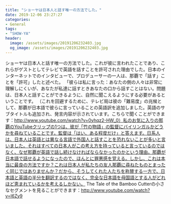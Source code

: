 ```yaml
---
title: "ショーヤは日本人と話す唯一の方法でした。"
date: 2019-12-06 23:27:27
categories:
- General
tags:
- "SHOW-YA"
header:
  image: /assets/images/20191206232403.jpg
  og_image: /assets/images/20191206232403.jpg
---
```


ショーヤは日本人と話す唯一の方法でした。これが彼に言われたことであり、これらがゲストとしてテレビで英語を話すことを許可された理由でした。日本のインターネットでのインタビューで、プロデューサーの一人は、那覇で「話す」ことを「許可」したと述べた。 「彼らは私に言った：あなたの側の人々は非常に理解しにくいが、あなたが私達に話すときあなたの口から話すことはない。問題は、日本人と話すことができるように、自然に聞こえるようにする必要があるということです。 （これを回避するために、テレビ局は彼の「難易度」の兆候として、那覇が日本語で彼らに言っていることの英語訳を追加しました。英語のサブタイトルも追加され、発言内容が示されています。こちらで聞くことができます：http://www.youtube.com/watch?v=0yhqz2-HW_0）私のお気に入りの那覇のYouTubeクリップの1つは、彼が「竹の物語」の監督にバイリンガルかどうかを尋ねていることです。監督は「はい、ある程度だけ」と答えます。日系人は、日本人は英語とは異なる言語で外国人と話すことを恐れないことが多いと言いました。それはすべての日本人がこの考え方を持っていると言っているのではなく、なぜ那覇が英語で話し続けなければならなかったのかという理由。那覇が日本語で話せるようになったので、ほんとに罪悪感を覚える。しかし、これは本当に最良の方法ですか？これは日本人が私たちの友人那覇に尋ねたものとまったく同じではありませんか？だから、そうしてくれた人たちを称賛する一方で、日本語と英語の半分を翻訳するのではなく、完全な日本語を母国語とする人がどれほど恵まれているかを考えるしかない。 The Tale of the Bamboo Cutterの小さなセグメントを見ることができます：http://www.youtube.com/watch?v=l6Zy9
